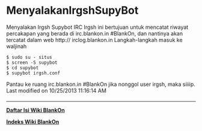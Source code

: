 # MenyalakanIrgshSupyBot
Menyalakan Irgsh Supybot IRC
Irgsh ini bertujuan untuk mencatat riwayat percakapan yang berada di
irc.blankon.in #BlankOn, dan nantinya akan tercatat dalam web http://
irclog.blankon.in
Langkah-langkah masuk ke waljinah

```
$ sudo su - situs
$ screen -S supybot
$ cd supybot
$ supybot irgsh.conf
```

Pantau ke ruang irc.blankon.in #BlankOn jika nonggol user irgsh, maka siiiip.
Last modified on 10/25/2013 11:16:14 AM
#### 
    
 
 
---
[**Daftar Isi Wiki BlankOn**](/wiki/DaftarIsi/index.html)
 
[**Indeks Wiki BlankOn**](/wiki/Indeks.html)
